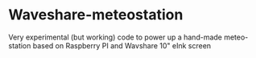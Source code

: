 # Waveshare-meteostation
Very experimental (but working) code to power up a hand-made meteo-station based on Raspberry PI and Wavshare 10" eInk screen
